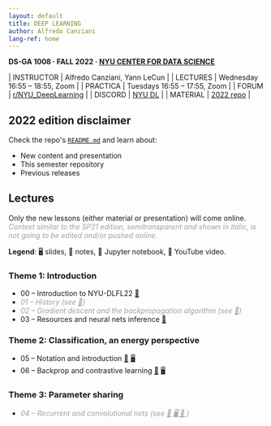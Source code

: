 ```yaml
---
layout: default
title: DEEP LEARNING
author: Alfredo Canziani
lang-ref: home
---
```


**DS-GA 1008 · FALL 2022 · [NYU CENTER FOR DATA SCIENCE](http://cds.nyu.edu/)**

| INSTRUCTOR  | Alfredo Canziani, Yann LeCun                                     |
| LECTURES    | Wednesday 16:55 – 18:55, Zoom                                    |
| PRACTICA    | Tuesdays 16:55 – 17:55, Zoom                                     |
| FORUM       | [r/NYU_DeepLearning](https://www.reddit.com/r/NYU_DeepLearning/) |
| DISCORD     | [NYU DL](https://discord.gg/CthuqsX8Pb)                          |
| MATERIAL    | [2022 repo](https://github.com/Atcold/NYU-DLFL22)                |


## 2022 edition disclaimer

Check the repo's [`README.md`](https://github.com/Atcold/NYU-DLFL22/blob/master/README.md) and learn about:

- New content and presentation
- This semester repository
- Previous releases


## Lectures

Only the new lessons (either material or presentation) will come online.
<span class="missing">Context similar to the SP21 edition, semitransparent and shown in italic, is not going to be edited and/or pushed online.</span>

**Legend**: 🖥 slides, 📝 notes, 📓 Jupyter notebook, 🎥 YouTube video.

<style>
.missing {
    opacity: 0.4;
    font-style: italic;
}
</style>

### Theme 1: Introduction

- 00 – Introduction to NYU-DLFL22 [🎥](https://youtu.be/00s9ireCnCw)
- <span class="missing"> 01 – History (see [🎥](https://youtu.be/mTtDfKgLm54)) </span>
- <span class="missing"> 02 – Gradient descent and the backpropagation algorithm (see [🎥](https://youtu.be/nTlCqaL7fCY)) </span>
- 03 – Resources and neural nets inference [🎥](https://youtu.be/QwZQrxIk6Dg)


### Theme 2: Classification, an energy perspective

- 05 – Notation and introduction [🎥](https://youtu.be/9cpBu8yt9B8) [🖥 ](https://drive.google.com/file/d/1c0aElks9f9A2PWRNDJO1P_5_n9ODA--o/)
- 06 – Backprop and contrastive learning [🎥](https://youtu.be/SC6ljsFFVcY)  [🖥 ](https://drive.google.com/file/d/1c0aElks9f9A2PWRNDJO1P_5_n9ODA--o/)


### Theme 3: Parameter sharing

- <span class="missing"> 04 – Recurrent and convolutional nets (see [🎥](https://youtu.be/7dU3TFBJl-0) [🖥 ](https://drive.google.com/file/d/1GtI4ywzI84oamyr_W5k_wzgfRN139aFD/) [📝 ](https://drive.google.com/file/d/12jP4ssUIoGURAU8jGj6QwKXyZVdXW0o6/)) </span>